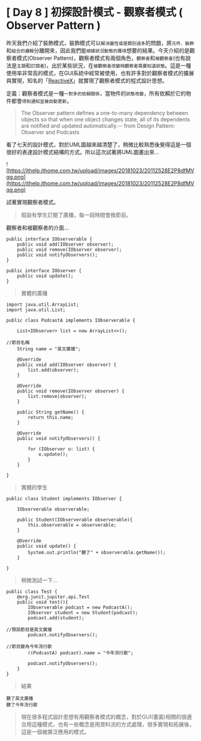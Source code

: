 # [ Day 8 ] 初探設計模式 - 觀察者模式 ( Observer Pattern )

昨天我們介紹了裝飾模式，裝飾模式可以`解決屬性或是類別過多`的問題，將`元件、裝飾`和`組合的邏輯`分離開來，因此我們能`根據狀況動態的獲得`想要的結果。今天介紹的是觀察者模式(Observer Pattern)，觀察者模式有兩個角色，`觀察者`和`被觀察者`(也有說法是`主題`和`訂閱者`)，出於某些狀況，在`被觀察者改變時觀察者需要知道狀態`。這是一種使用率非常高的模式，在GUI系統中經常被使用，也有許多對於觀察者模式的擴展與實現，知名的「[ReactiveX](http://reactivex.io/)」就實現了觀察者模式的程式設計思想。

定義：觀察者模式是一種`一對多的依賴關係`，當物件的`狀態改變`，所有依賴於它的物件都會`得到通知並被自動更新`。

> The Observer pattern defines a one-to-many dependency between objects so that when one object changes state, all of its dependents are notified and updated automatically.-- from Design Pattern: Observer and Podcasts
> 

看了七天的設計模式，對於UML圖越來越清楚了，稍微比較熟悉後覺得這是一個很好的表達設計模式結構的方式。所以這次試著將UML圖畫出來...

![https://ithelp.ithome.com.tw/upload/images/20181023/20112528E2P8dfMVqg.png](https://ithelp.ithome.com.tw/upload/images/20181023/20112528E2P8dfMVqg.png)

試著實現觀察者模式。

> 假設有學生訂閱了廣播，每一段時間會換節目。
> 

觀察者和被觀察者的介面...

```
public interface IObserverable {
    public void add(IObserver observer);
    public void remove(IObserver observer);
    public void notifyObservers();
}

public interface IObserver {
    public void update();
}

```

> 實體的廣播
> 

```
import java.util.ArrayList;
import java.util.List;

public class PodcastA implements IObserverable {

    List<IObserver> list = new ArrayList<>();

//節目名稱
    String name = "英文廣播";

    @Override
    public void add(IObserver observer) {
        list.add(observer);
    }

    @Override
    public void remove(IObserver observer) {
        list.remove(observer);
    }

    public String getName() {
        return this.name;
    }

    @Override
    public void notifyObservers() {

        for (IObserver o: list) {
            o.update();
        }
    }

}

```

> 實體的學生
> 

```
public class Student implements IObserver {

    IObserverable observerable;

    public Student(IObserverable observerable){
        this.observerable = observerable;
    }

    @Override
    public void update() {
        System.out.println("聽了" + observerable.getName());
    }

}

```

> 稍微測試一下...
> 

```
public class Test {
    @org.junit.jupiter.api.Test
    public void test(){
        IObserverable podcast = new PodcastA();
        IObserver student = new Student(podcast);
        podcast.add(student);

//預設節目是英文廣播
        podcast.notifyObservers();

//節目變為今年流行歌
        ((PodcastA) podcast).name = "今年流行歌";

        podcast.notifyObservers();
    }
}

```

> 結果
> 

```
聽了英文廣播
聽了今年流行歌

```

> 現在很多程式設計思想有用觀察者模式的概念，對於GUI(畫面)相關的很適合用這種模式，也有一些概念是用資料流的方式處理，很多實現和拓展後，這是一個被廣泛應用的模式。
>